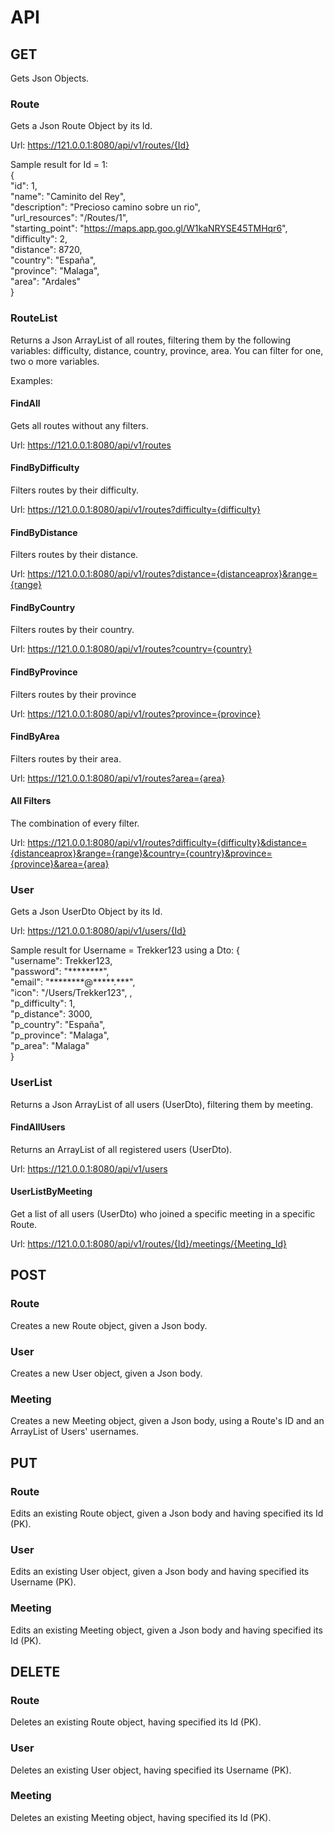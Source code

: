 # API

## GET
Gets Json Objects.
### Route
Gets a Json Route Object by its Id.

Url: https://121.0.0.1:8080/api/v1/routes/{Id}

Sample result for Id = 1:  
{  
    "id": 1,  
    "name": "Caminito del Rey",  
    "description": "Precioso camino sobre un rio",  
    "url_resources": "/Routes/1",  
    "starting_point": "https://maps.app.goo.gl/W1kaNRYSE45TMHqr6",  
    "difficulty": 2,  
    "distance": 8720,  
    "country": "España",  
    "province": "Malaga",  
    "area": "Ardales"  
}
### RouteList
Returns a Json ArrayList of all routes, filtering them by the following variables: difficulty, distance, country, province, area. 
You can filter for one, two o more variables.

Examples:
#### FindAll
Gets all routes without any filters.

Url: https://121.0.0.1:8080/api/v1/routes
#### FindByDifficulty
Filters routes by their difficulty.

Url: https://121.0.0.1:8080/api/v1/routes?difficulty={difficulty}
#### FindByDistance
Filters routes by their distance.

Url: https://121.0.0.1:8080/api/v1/routes?distance={distanceaprox}&range={range}
#### FindByCountry
Filters routes by their country.

Url: https://121.0.0.1:8080/api/v1/routes?country={country}
#### FindByProvince
Filters routes by their province

Url: https://121.0.0.1:8080/api/v1/routes?province={province}
#### FindByArea
Filters routes by their area.

Url: https://121.0.0.1:8080/api/v1/routes?area={area}
#### All Filters
The combination of every filter.

Url: https://121.0.0.1:8080/api/v1/routes?difficulty={difficulty}&distance={distanceaprox}&range={range}&country={country}&province={province}&area={area}

### User 
Gets a Json UserDto Object by its Id.

Url: https://121.0.0.1:8080/api/v1/users/{Id}

Sample result for Username = Trekker123 using a Dto: 
{  
    "username": Trekker123,  
    "password": "\*\*\*\*\*\*\*\*",  
    "email": "\*\*\*\*\*\*\*\*@\*\*\*\*\*.\*\*\*",  
    "icon": "/Users/Trekker123",  ,  
    "p_difficulty": 1,  
    "p_distance": 3000,  
    "p_country": "España",  
    "p_province": "Malaga",  
    "p_area": "Malaga"  
}
### UserList
Returns a Json ArrayList of all users (UserDto), filtering them by meeting.
#### FindAllUsers
Returns an ArrayList of all registered users (UserDto).

Url: https://121.0.0.1:8080/api/v1/users
#### UserListByMeeting
Get a list of all users (UserDto) who joined a specific meeting in a specific Route.

Url: https://121.0.0.1:8080/api/v1/routes/{Id}/meetings/{Meeting_Id}

## POST
### Route
Creates a new Route object, given a Json body.
### User
Creates a new User object, given a Json body.
### Meeting
Creates a new Meeting object, given a Json body, using a Route's ID and an ArrayList of Users' usernames.

## PUT
### Route
Edits an existing Route object, given a Json body and having specified its Id (PK).
### User
Edits an existing User object, given a Json body and having specified its Username (PK).
### Meeting
Edits an existing Meeting object, given a Json body and having specified its Id (PK).

## DELETE
### Route
Deletes an existing Route object, having specified its Id (PK).
### User
Deletes an existing User object, having specified its Username (PK).
### Meeting
Deletes an existing Meeting object, having specified its Id (PK).